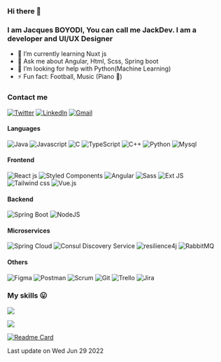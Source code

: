 ### Hi there 👋
### I am Jacques BOYODI, You can call me JackDev. I am a developer and UI/UX Designer

- 🔭 I’m currently learning Nuxt js
- 💬 Ask me about Angular, Html, Scss, Spring boot
- 🤔 I’m looking for help with Python(Machine Learning)
- ⚡ Fun fact: Football, Music (Piano 🎹)

### Contact me
[![Twitter](https://img.shields.io/badge/Twitter-%231DA1F2.svg?logo=Twitter&logoColor=white)](https://twitter.com/JBoyodi)
[![LinkedIn](https://img.shields.io/badge/LinkedIn-%237289DA.svg?logo=LinkedIn&logoColor=white)](https://www.linkedin.com/in/londou-jacques-boyodi)
[![Gmail](https://img.shields.io/badge/Yahoo-purple.svg?logo=yahoo&logoColor=white)](mailto:jacquesboyodi@yahoo.fr)


#### Languages

![Java](https://img.shields.io/badge/java-%230095D5.svg?style=for-the-badge&logo=java&logoColor=white) ![Javascript](https://img.shields.io/badge/javascript-yellow.svg?style=for-the-badge&logo=javascript&logoColor=black) ![C](https://img.shields.io/badge/c-%23239120.svg?style=for-the-badge&logo=c&logoColor=white) ![TypeScript](https://img.shields.io/badge/typescript-%23007ACC.svg?style=for-the-badge&logo=typescript&logoColor=white) ![C++](https://img.shields.io/badge/c++-F54A2A?style=for-the-badge&logo=c++&logoColor=white) ![Python](https://img.shields.io/badge/python-3670A0?style=for-the-badge&logo=python&logoColor=ffdd54) ![Mysql](https://img.shields.io/badge/mysql-orange?style=for-the-badge&logo=mysql&logoColor=blue)

#### Frontend

![React js](https://img.shields.io/badge/react-%2320232a.svg?style=for-the-badge&logo=react&logoColor=%2361DAFB) ![Styled Components](https://img.shields.io/badge/styled--components-DB7093?style=for-the-badge&logo=styled-components&logoColor=white) ![Angular](https://img.shields.io/badge/angular-%23f1413d.svg?style=for-the-badge&logo=angular&logoColor=white) ![Sass](https://img.shields.io/badge/sass-black?style=for-the-badge&logo=sass&logoColor=pink) ![Ext JS](https://img.shields.io/badge/sencha-ext%20js-blue.svg?style=for-the-badge&logo=sencha&logoColor=white) ![Tailwind css](https://img.shields.io/badge/tailwind%20css-%2320232a.svg?style=for-the-badge&logo=tailwindcss&logoColor=%2361DAFB) ![Vue.js](https://img.shields.io/badge/vue%20js-%2320232a.svg?style=for-the-badge&logo=vue.js&logoColor=green)
 
 

#### Backend

![Spring Boot](https://img.shields.io/badge/springBoot-%23239120.svg?style=for-the-badge&logo=spring-boot&logoColor=white) ![NodeJS](https://img.shields.io/badge/node.js-6DA55F?style=for-the-badge&logo=node.js&logoColor=white) 

#### Microservices

![Spring Cloud](https://img.shields.io/badge/spring%20cloud-%23239120.svg?style=for-the-badge&logo=springcloudconfig&logoColor=white) ![Consul Discovery Service](https://img.shields.io/badge/consul%20discovery-pink.svg?style=for-the-badge&logo=consul&logoColor=white) ![resilience4j](https://img.shields.io/badge/resilience4j-green.svg?style=for-the-badge&logo=resilience4j&logoColor=white) ![RabbitMQ](https://img.shields.io/badge/rabbitmq-orange.svg?style=for-the-badge&logo=rabbitmq&logoColor=white)

 
#### Others

![Figma](https://img.shields.io/badge/figma-%23F24E1E.svg?style=for-the-badge&logo=figma&logoColor=white) 
![Postman](https://img.shields.io/badge/postman-%23F24E1E.svg?style=for-the-badge&logo=postman&logoColor=white) 
![Scrum](https://img.shields.io/badge/scrum-red.svg?style=for-the-badge&logo=scrum&logoColor=white) 
![Git](https://img.shields.io/badge/git-orange.svg?style=for-the-badge&logo=git&logoColor=white) 
![Trello](https://img.shields.io/badge/trello-blue.svg?style=for-the-badge&logo=trello&logoColor=white) 
![Jira](https://img.shields.io/badge/jira-blue.svg?style=for-the-badge&logo=jira&logoColor=white) 

### My skills 😛

![](https://github-readme-stats.vercel.app/api?username=jackamrl&show_icons=true&theme=dracula&hide_border=true&title_color=d467f0&icon_color=d467f0&include_all_commits=true&hide=contribs&show=reviews,discussions_started,discussions_answered)<br/>

<!--![](https://github-readme-stats.vercel.app/api?username=jackamrl&show_icons=true&theme=dark&hide_border=true&include_all_commits=true&count_private=true)<br/> -->
<!--
![](https://github-readme-streak-stats.herokuapp.com/?user=jackamrl&theme=dark&hide_border=true)<br/>
-->
![](https://github-readme-stats.vercel.app/api/top-langs/?username=jackamrl&theme=dracula&hide_border=true&include_all_commits=true&count_private=true&layout=compact&title_color=d467f0&icon_color=d467f0)


[![Readme Card](https://github-readme-stats.vercel.app/api/pin/?username=jackamrl&repo=worldwide-news-app&show_owner=true)](https://github.com/jackamrl/worldwide-news-app)

<!-- ### Visitor count

<img src="https://profile-counter.glitch.me/jackamrl/count.svg" />
-->
Last update on Wed Jun 29 2022

<!--
<img src="https://profile-counter.glitch.me/jackaamrl/count.svg" />
**jackamrl/jackamrl** is a ✨ _special_ ✨ repository because its `README.md` (this file) appears on your GitHub profile.

-->
